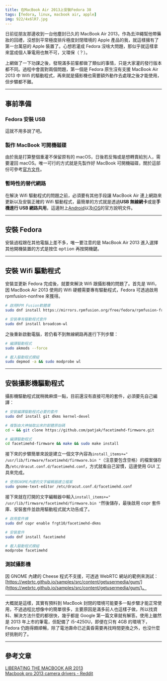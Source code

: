 ```yaml
---
title: 在MacBook Air 2013上安裝Fedora 38
tags: [fedora, linux, macbook air, apple]
img: 922/4x6lR7.jpg
---
```


日前從朋友那邊收到一台他塵封已久的 MacBook Air 2013，作為去沖繩幫他帶藥妝的回禮，沒想到平常極度排斥極度封閉環境的 Apple 產品的我，就這樣擁有了第一台萬惡的 Apple 裝置了。心想若灌成 Fedora 沒啥大問題，那似乎就這樣拿來當成個人筆電用也無不可，又環保（？）。

上網做了一下功課之後，發現滿多前輩都做了類似的事情，只是大家灌的發行版本都不同。過程中會面對兩個問題，第一個是 Fedora 原生沒有支援 MacBook Air 2013 中 Wifi 的驅動程式，再來就是攝影機也需要額外動作去處理之後才能使用，但步驟都不難。

---

## 事前準備

### Fedora 安裝 USB

這就不用多說了吧。

### 製作 MacBook 可開機磁碟

由於我是打算整個重灌不保留原有的 macOS，日後若反悔或是想轉賣給別人，需要灌回 macOS。唯一可行的方式就是先製作好 MacBook 可開機磁碟，關於這部份可參考[官方文件](https://support.apple.com/zh-tw/HT201372)。

### 暫時性的替代網路

在解決 Wifi 驅動程式的問題之前，必須要有其他手段讓 MacBook Air 連上網路來更新以及安裝正確的 Wifi 驅動程式，最簡單的方式就是透過**USB 無線網卡**或是**手機進行 USB 網路共用**，這邊附上[Android](https://support.google.com/android/answer/9059108?hl=zh-Hant)以及[iOS](https://support.apple.com/zh-tw/guide/iphone/iph45447ca6/ios)的官方說明文件。

---

## 安裝 Fedora

安裝過程跟在其他電腦上差不多，唯一要注意的是 MacBook Air 2013 進入選擇其他開機裝置的方式是按住 <kbd>option</kbd> 再按開機鍵。

---

## 安裝 Wifi 驅動程式

安裝並更新 Fedora 完成後，就要來解決 Wifi 跟攝影機的問題了。首先是 Wifi，因 MacBook Air 2013 使用的 Wifi 硬體需要專有驅動程式，Fedora 可透過啟用 rpmfusion-nonfree 來獲得。

```bash
# 啟用RPM Fusion軟體庫
sudo dnf install https://mirrors.rpmfusion.org/free/fedora/rpmfusion-free-release-$(rpm -E %fedora).noarch.rpm https://mirrors.rpmfusion.org/free/fedora/rpmfusion-nonfree-release-$(rpm -E %fedora).noarch.rpm
```

```bash
# 安裝專有驅動程式套件
sudo dnf install broadcom-wl
```

之後重新啟動電腦，若仍看不到無線網路再進行下列步驟：

```bash
# 編譯驅動程式
sudo akmods --force
```

```bash
# 載入驅動程式模組
sudo depmod -a && sudo modprobe wl
```

---

## 安裝攝影機驅動程式

攝影機驅動程式就稍微麻煩一點，目前還沒有直接可用的套件，必須要先自己編譯：

```bash
# 安裝編譯驅動程式必要的套件
sudo dnf install git dkms kernel-devel
```

```bash
# 複製由大神抽取出來的韌體原始碼
cd ~ && git clone https://github.com/patjak/facetimehd-firmware.git
```

```bash
# 編譯驅動程式
cd facetimehd-firmware && make && sudo make install
```

接下來的步驟簡單來說是建立一個文字內容為`install_items+=" /usr/lib/firmware/facetimehd/firmware.bin "`（注意要包含空格）的檔案儲存為`/etc/dracut.conf.d/facetimehd.conf`，方式就看自己習慣，這邊使用 GUI 工具來完成。

```bash
# 使用GNOME內建的文字編輯器建立檔案
sudo gnome-text-editor /etc/dracut.conf.d/facetimehd.conf
```

接下來就在打開的文字編輯器中輸入`install_items+=" /usr/lib/firmware/facetimehd/firmware.bin "`然後儲存，最後啟用 copr 套件庫、安裝套件並啟用驅動程式就大功告成了。

```bash
# 啟用套件褲
sudo dnf copr enable frgt10/facetimehd-dkms

# 安裝套件
sudo dnf install facetimehd

# 載入驅動程式模組
modprobe facetimehd
```

### 測試攝影機

因 GNOME 內建的 Cheese 程式不支援，可透過 WebRTC 網站的範例來測試：[https://webrtc.github.io/samples/src/content/getusermedia/gum/](https://webrtc.github.io/samples/src/content/getusermedia/gum/)。

---

大概就是這樣，其實有預料到 MacBook 封閉的環境可能要多一點步驟才能正常使用，不過過程比想像中的簡單很多，主要原因是滿多前人也這樣子做，所以找資料、解決方法什麼的都很快，幾乎都是 Google 第一篇文章就有解答。使用上雖然是 2013 年上市的筆電，但配備了 i5-4250U，即便在只有 4GB 的環境下，Fedora 仍跑得頗順暢，除了電池壽命已近黃昏需要再找時間更換之外，也沒什麼好挑剔的了。

---

## 參考文章

[LIBERATING THE MACBOOK AIR 2013](https://boilingsteam.com/liberating-the-macbook-air-2013-with-linux-complete-guide/#facetimehd)<br/>
[Macbook pro 2013 camera drivers - Reddit](https://www.reddit.com/r/Fedora/comments/tgyrxv/comment/i157pyq/)
